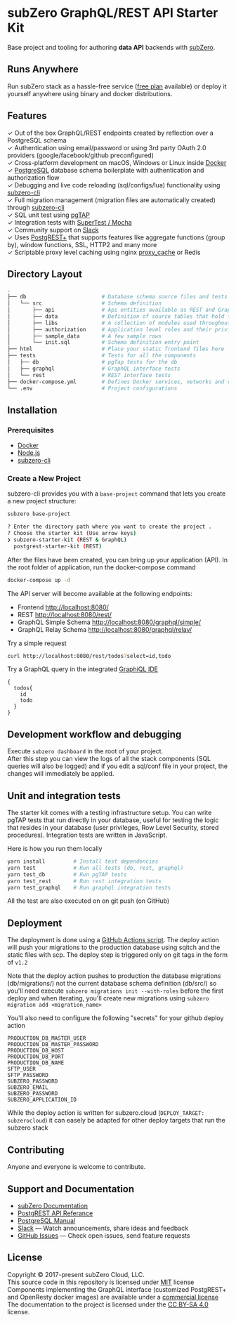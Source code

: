 # subZero GraphQL/REST API Starter Kit

Base project and tooling for authoring **data API**
backends with [subZero](https://subzero.cloud/).

## Runs Anywhere
Run subZero stack as a hassle-free service ([free plan](https://subzero.cloud/pricing.html) available) or deploy it yourself anywhere using binary and docker distributions.

## Features

✓ Out of the box GraphQL/REST endpoints created by reflection over a PostgreSQL schema<br>
✓ Authentication using email/password or using 3rd party OAuth 2.0 providers (google/facebook/github preconfigured) <br>
✓ Cross-platform development on macOS, Windows or Linux inside [Docker](https://www.docker.com/)<br>
✓ [PostgreSQL](https://www.postgresql.org/) database schema boilerplate with authentication and authorization flow<br>
✓ Debugging and live code reloading (sql/configs/lua) functionality using [subzero-cli](https://github.com/subzerocloud/subzero-cli)<br>
✓ Full migration management (migration files are automatically created) through [subzero-cli](https://github.com/subzerocloud/subzero-cli)<br>
✓ SQL unit test using [pgTAP](http://pgtap.org/)<br>
✓ Integration tests with [SuperTest / Mocha](https://github.com/visionmedia/supertest)<br>
✓ Community support on [Slack](https://slack.subzero.cloud/)<br>
✓ Uses [PostgREST+](https://subzero.cloud/postgrest-plus.html) that supports features like aggregate functions (group by), window functions, SSL, HTTP2 and many more<br>
✓ Scriptable proxy level caching using nginx [proxy_cache](http://nginx.org/en/docs/http/ngx_http_proxy_module.html#proxy_cache) or Redis<br>

## Directory Layout

```bash
.
├── db                        # Database schema source files and tests
│   └── src                   # Schema definition
│       ├── api               # Api entities available as REST and GraphQL endpoints
│       ├── data              # Definition of source tables that hold the data
│       ├── libs              # A collection of modules used throughout the code
│       ├── authorization     # Application level roles and their privileges
│       ├── sample_data       # A few sample rows
│       └── init.sql          # Schema definition entry point
├── html                      # Place your static frontend files here
├── tests                     # Tests for all the components
│   ├── db                    # pgTap tests for the db
│   ├── graphql               # GraphQL interface tests
│   └── rest                  # REST interface tests
├── docker-compose.yml        # Defines Docker services, networks and volumes
└── .env                      # Project configurations

```



## Installation 

### Prerequisites
* [Docker](https://www.docker.com)
* [Node.js](https://nodejs.org/en/)
* [subzero-cli](https://github.com/subzerocloud/subzero-cli#install)

### Create a New Project
subzero-cli provides you with a `base-project` command that lets you create a new project structure:

```bash
subzero base-project

? Enter the directory path where you want to create the project .
? Choose the starter kit (Use arrow keys)
❯ subzero-starter-kit (REST & GraphQL) 
  postgrest-starter-kit (REST) 
```

After the files have been created, you can bring up your application (API).
In the root folder of application, run the docker-compose command

```bash
docker-compose up -d
```

The API server will become available at the following endpoints:

- Frontend [http://localhost:8080/](http://localhost:8080/)
- REST [http://localhost:8080/rest/](http://localhost:8080/rest/)
- GraphQL Simple Schema [http://localhost:8080/graphql/simple/](http://localhost:8080/graphql/simple/)
- GraphQL Relay Schema [http://localhost:8080/graphql/relay/](http://localhost:8080/graphql/relay/)

Try a simple request

```bash
curl http://localhost:8080/rest/todos?select=id,todo
```

Try a GraphQL query in the integrated [GraphiQL IDE](http://localhost:8080/explore/graphql.html)

```
{
  todos{
    id
    todo
  }
}
```

## Development workflow and debugging

Execute `subzero dashboard` in the root of your project.<br />
After this step you can view the logs of all the stack components (SQL queries will also be logged) and
if you edit a sql/conf file in your project, the changes will immediately be applied.


## Unit and integration tests

The starter kit comes with a testing infrastructure setup.
You can write pgTAP tests that run directly in your database, useful for testing the logic that resides in your database (user privileges, Row Level Security, stored procedures).
Integration tests are written in JavaScript.

Here is how you run them locally

```bash
yarn install         # Install test dependencies
yarn test            # Run all tests (db, rest, graphql)
yarn test_db         # Run pgTAP tests
yarn test_rest       # Run rest integration tests
yarn test_graphql    # Run graphql integration tests
```

All the test are also executed on on git push (on GitHub) 

## Deployment
The deployment is done using a [GitHub Actions script](.github/workflows/test_deploy.yaml).
The deploy action will push your migrations to the production database using sqitch and the static files with scp.
The deploy step is triggered only on git tags in the form of `v1.2`

Note that the deploy action pushes to production the database migrations (db/migrations/) not the current database schema definition (db/src/) so you'll need execute `subzero migrations init --with-roles` before the first deploy and when iterating, you'll create new migrations using `subzero migration add <migration_name>`

You'll also need to configure the following "secrets" for your github deploy action
```
PRODUCTION_DB_MASTER_USER
PRODUCTION_DB_MASTER_PASSWORD
PRODUCTION_DB_HOST
PRODUCTION_DB_PORT
PRODUCTION_DB_NAME
SFTP_USER
SFTP_PASSWORD
SUBZERO_PASSWORD
SUBZERO_EMAIL
SUBZERO_PASSWORD
SUBZERO_APPLICATION_ID
```

While the deploy action is written for subzero.cloud (`DEPLOY_TARGET: subzerocloud`) it can easely be adapted for other deploy targets that run the subzero stack

## Contributing

Anyone and everyone is welcome to contribute.

## Support and Documentation
* [subZero Documentation](https://docs.subzero.cloud)
* [PostgREST API Referance](https://postgrest.com/en/stable/api.html)
* [PostgreSQL Manual](https://www.postgresql.org/docs/current/static/index.html)
* [Slack](https://slack.subzero.cloud/) — Watch announcements, share ideas and feedback
* [GitHub Issues](https://github.com/subzerocloud/subzero-starter-kit/issues) — Check open issues, send feature requests

## License

Copyright © 2017-present subZero Cloud, LLC.<br />
This source code in this repository is licensed under [MIT](https://github.com/subzerocloud/subzero-starter-kit/blob/master/LICENSE.txt) license<br />
Components implementing the GraphQL interface (customized PostgREST+ and OpenResty docker images) are available under a [commercial license](https://subzero.cloud)<br />
The documentation to the project is licensed under the [CC BY-SA 4.0](http://creativecommons.org/licenses/by-sa/4.0/) license.

